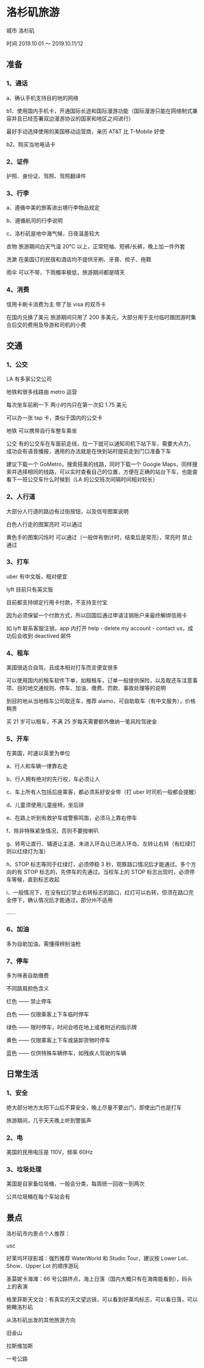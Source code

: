 # 洛杉矶旅游

城市 洛杉矶

时间 2019.10.01 ～ 2019.10.11/12

## 准备

### 1、通话

a、确认手机支持目的地的网络

b1、使用国内手机卡，开通国际长途和国际漫游功能（国际漫游只能在网络制式兼容并且已经签署双边漫游协议的国家和地区之间进行）

最好手动选择使用的美国移动运营商，亲历 AT&T 比 T-Mobile 好使

b2、购买当地电话卡

### 2、证件

护照、身份证、驾照、驾照翻译件

### 3、行李

a、遵循中美的旅客进出境行李物品规定

b、遵循航司的行李说明

c、洛杉矶是地中海气候，日夜温差较大

衣物 旅游期间白天气温 20℃ 以上，正常短袖、短裤/长裤，晚上加一件外套

洗漱 在美国订的民宿和酒店均不提供牙刷、牙膏、梳子、拖鞋

雨伞 可以不带，下雨概率极低，旅游期间都是晴天

### 4、消费

信用卡刷卡消费为主 带了张 visa 的双币卡

在国内兑换了美元 旅游期间只用了 200 多美元，大部分用于支付临时跟团游时集合后交的费用及导游和司机的小费

## 交通

### 1、公交

LA 有多家公交公司

地铁和很多线路由 metro 运营

每次坐车前刷一下 两小时内只在第一次扣 1.75 美元

可以办一张 tap 卡，类似于国内的公交卡

地铁 可以携带自行车整车乘坐

公交 有的公交车在车窗前走线，拉一下就可以通知司机下站下车，需要大点力，成功会有语音播报，通用的办法就是在快到站时提前走到门口准备下车

建议下载一个 GoMetro，搜索搭乘的线路，同时下载一个 Google Maps，同样搜索并选择相同的线路，可以实时查看自己的位置，方便在正确的站台下车，也能查看下一班公交车什么时候到（LA 的公交班次间隔时间相对较长）

### 2、人行道

大部分人行道的路边有过街按钮，以及信号图案说明

白色人行走的图案亮时 可以通过

黄色手的图案闪烁时 可以通过（一般伴有倒计时，结束后是常亮），常亮时 禁止通过

### 3、打车

uber 有中文版，相对便宜

lyft 目前只有英文版

目前都支持绑定行用卡付款，不支持支付宝

因为必须保留一个付款方式，所以回国后通过申请注销账户来最终解绑信用卡

如 lyft 联系客服注销，app 内打开 help - delete my account - contact us，成功后会收到 deactived 邮件

### 4、租车

美国很适合自驾，且成本相对打车而言便宜很多

可以使用国内的租车软件下单，如租租车，订单一般提供保险，以及取还车注意事项、目的地交通规则、停车、加油、缴费、罚款、事故处理等的说明

到目的地从当地租车公司取还车，推荐 alamo，可自助取车（有中文服务），价格稍贵

买 21 岁可以租车，不满 25 岁每天需要额外缴纳一笔风险驾驶金

### 5、开车

在美国，时速以英里为单位

a、行人和车辆一律靠右走

b、行人拥有绝对的先行权，车必须让人

c、车上所有人包括后座乘客，都必须系好安全带（打 uber 时司机一般都会提醒）

d、儿童须使用儿童座椅，坐后排

e、在路上听到有救护车或警察鸣笛，必须马上靠右停车

f、除非特殊紧急情况，否则不要按喇叭

g、转弯让直行、辅道让主道、未进入环岛让已进入环岛、左转让右转（有红绿灯则以红绿灯为准）

h、STOP 标志等同于红绿灯，必须停稳 3 秒，观察路口情况后才能通过。多个方向的有 STOP 标志的，先停车的先通过。当校车上的 STOP 标志出现时，必须停车等候，直到标志收起

i、一般情况下，在没有红灯禁止右转标志的路口，红灯可以右转，但须在路口完全停下，确认情况后才能通过，部分州不适用

......

### 6、加油

多为自助加油，需懂得辨别油枪

### 7、停车

多为咪表自助缴费

不同路肩颜色含义

红色 —— 禁止停车

白色 —— 仅限乘客上下车临时停车

绿色 —— 限时停车，时间会喷在地上或者附近的指示牌

黄色 —— 仅限乘客上下车或装卸货物时停车

蓝色 —— 仅供特殊车辆停车，如残疾人驾驶的车辆

## 日常生活

### 1、安全

绝大部分地方太阳下山后不算安全，晚上尽量不要出门，即使出门也是打车

旅游期间，几乎天天晚上听到警笛声

### 2、电

美国的民用电压是 110V，频率 60Hz

### 3、垃圾处理

美国是自家备垃圾桶，一般会分类，每周统一回收一到两次

公共垃圾桶在每个车站会有

## 景点

洛杉矶市内景点个人推荐：

usc

好莱坞环球影城：强烈推荐 WaterWorld 和 Studio Tour，建议按 Lower Lot、Show、Upper Lot 的顺序游玩

圣莫妮卡海滩：66 号公路终点，海上日落（国内大概只有在海南能看到），码头上的表演

格里菲斯天文台：有真实的天文望远镜，可以看到好莱坞标志，可以看日落，可以俯瞰洛杉矶

从洛杉矶出发的其他旅游方向

旧金山

拉斯维加斯

一号公路
